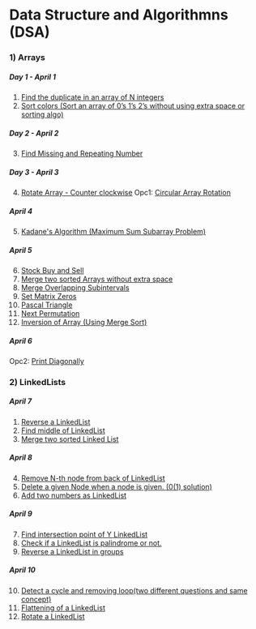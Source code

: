 # Data Structure and Algorithmns (DSA)
### 1) Arrays
##### Day 1 - April 1
1. [Find the duplicate in an array of N integers](https://github.com/Rani-dha/DSA/tree/master/1%20Arrays/1%20Find%20the%20Duplicate%20number)
2. [Sort colors (Sort an array of 0’s 1’s 2’s without using extra space or sorting algo)](https://github.com/Rani-dha/DSA/tree/master/1%20Arrays/2%20Sort%20colors)

##### Day 2 - April 2
3. [Find Missing and Repeating Number](https://github.com/Rani-dha/DSA/tree/master/1%20Arrays/3%20Find%20Missing%20and%20Repeating)

##### Day 3 - April 3
4. [Rotate Array - Counter clockwise](https://github.com/Rani-dha/DSA/tree/master/1%20Arrays/4%20Rotate%20Array%20counter-clockwise)
Opc1: [Circular Array Rotation](https://github.com/Rani-dha/DSA/tree/master/1%20Arrays/5%20Circular%20Array%20Rotation)

##### April 4
5. [Kadane's Algorithm (Maximum Sum Subarray Problem)](https://github.com/Rani-dha/DSA/tree/master/1%20Arrays/6%20Kadane's%20Algorithm)

##### April 5
6. [Stock Buy and Sell]()
7. [Merge two sorted Arrays without extra space]()
8. [Merge Overlapping Subintervals]()
9. [Set Matrix Zeros]()
10. [Pascal Triangle]()
11. [Next Permutation]()
12. [Inversion of Array (Using Merge Sort)]()

##### April 6
Opc2: [Print Diagonally](https://github.com/Rani-dha/DSA/tree/master/1%20Arrays/opc2%20Print%20Diagonally%20Matrix)

### 2) LinkedLists
##### April 7
1. [Reverse a LinkedList](https://github.com/Rani-dha/DSA/tree/master/2%20LinkedList/1%20Reverse%20%20a%20LinkedList)
2. [Find middle of LinkedList]()
3. [Merge two sorted Linked List](https://github.com/Rani-dha/DSA/tree/master/2%20LinkedList/3%20Merge%20two%20sorted%20LinkedList)

##### April 8
4. [Remove N-th node from back of LinkedList]()
5. [Delete a given Node when a node is given. (0(1) solution)]()
6. [Add two numbers as LinkedList]()

##### April 9
7. [Find intersection point of Y LinkedList]()
8. [Check if a LinkedList is palindrome or not.]()
9. [Reverse a LinkedList in groups]()

##### April 10
10. [Detect a cycle and removing loop(two different questions and same concept)]()
11. [Flattening of a LinkedList]()
12. [Rotate a LinkedList]()
